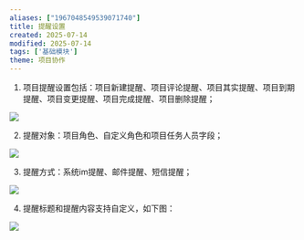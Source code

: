 ```yaml
---
aliases: ["1967048549539071740"]
title: 提醒设置
created: 2025-07-14
modified: 2025-07-14
tags: ['基础模块']
theme: 项目协作
---
```


1. 项目提醒设置包括：项目新建提醒、项目评论提醒、项目其实提醒、项目到期提醒、项目变更提醒、项目完成提醒、项目删除提醒；

![](6c1bbfd059558b59b3da2c952d17a538.jpg)

2. 提醒对象：项目角色、自定义角色和项目任务人员字段；

![](06be348eff9f00423e2e9329a65a75f9.jpg)

3. 提醒方式：系统im提醒、邮件提醒、短信提醒；

![](4b6004ff798817d3605beeb222fe1338.jpg)

4. 提醒标题和提醒内容支持自定义，如下图：

![](2ac2f09b6ad3cb36b4d13a15032ceab2.jpg)